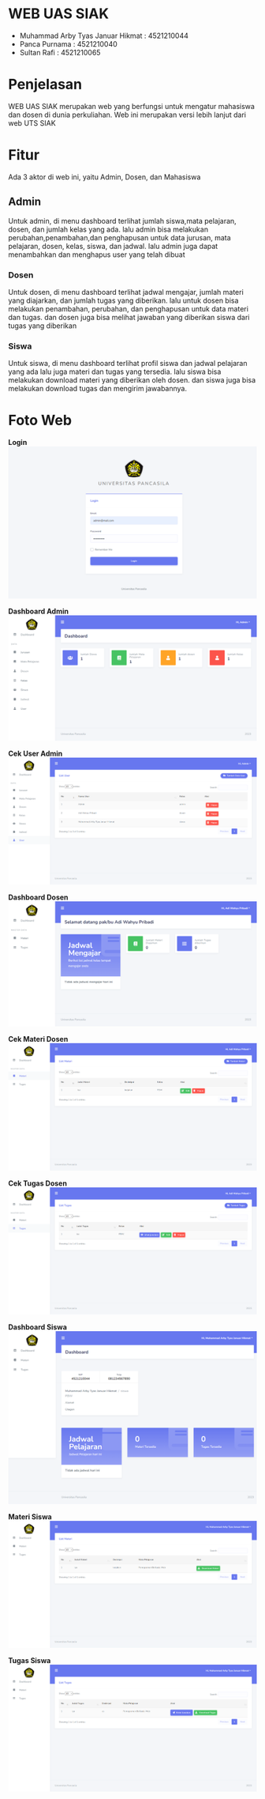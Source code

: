 # WEB UAS SIAK
- Muhammad Arby Tyas Januar Hikmat : 4521210044
- Panca Purnama : 4521210040
- Sultan Rafi : 4521210065
# Penjelasan
WEB UAS SIAK merupakan web yang berfungsi untuk mengatur mahasiswa dan dosen di dunia perkuliahan. Web ini merupakan versi lebih lanjut dari web UTS SIAK
# Fitur
Ada 3 aktor di web ini, yaitu Admin, Dosen, dan Mahasiswa
## Admin
Untuk admin, di menu dashboard terlihat jumlah siswa,mata pelajaran, dosen, dan jumlah kelas yang ada. lalu admin bisa melakukan perubahan,penambahan,dan penghapusan untuk data jurusan, mata pelajaran, dosen, kelas, siswa, dan jadwal. lalu admin juga dapat menambahkan dan menghapus user yang telah dibuat
### Dosen
Untuk dosen, di menu dashboard terlihat jadwal mengajar, jumlah materi yang diajarkan, dan jumlah tugas yang diberikan. lalu untuk dosen bisa melakukan penambahan, perubahan, dan penghapusan untuk data materi dan tugas. dan dosen juga bisa melihat jawaban yang diberikan siswa dari tugas yang diberikan
### Siswa
Untuk siswa, di menu dashboard terlihat profil siswa dan jadwal pelajaran yang ada lalu juga materi dan tugas yang tersedia. lalu siswa bisa melakukan download materi yang diberikan oleh dosen. dan siswa juga bisa melakukan download tugas dan mengirim jawabannya.
# Foto Web
**Login**
![Login](foto-web/login.png)

**Dashboard Admin**
![Dashboard Admin](foto-web/admin_dashboard.png)

**Cek User Admin**
![Cek User Admin](foto-web/admin_user.png)

**Dashboard Dosen**
![Dashboard Dosen](foto-web/dosen_dashboard.png)

**Cek Materi Dosen**
![Cek Materi Dosen](foto-web/dosen_materi.png)

**Cek Tugas Dosen**
![Cek Tugas Dosen](foto-web/dosen_tugas.png)

**Dashboard Siswa**
![Dashboard Siswa](foto-web/siswa_dashboard.png)

**Materi Siswa**
![Materi Siswa](foto-web/siswa_materi.png)

**Tugas Siswa**
![Tugas Siswa](foto-web/siswa_tugas.png)



